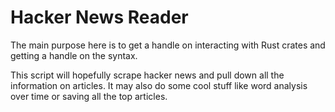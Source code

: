 # Hacker News Reader

The main purpose here is to get a handle on interacting with Rust crates and getting a handle on the syntax.

This script will hopefully scrape hacker news and pull down all the information on articles. It may also do some cool stuff like word analysis over time or saving all the top articles.
